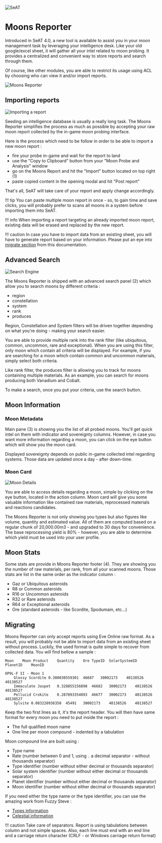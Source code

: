 ![SeAT](https://i.imgur.com/aPPOxSK.png)

# Moons Reporter

Introduced in SeAT 4.0, a new tool is available to assist you in your moon management task by leveraging your intelligence desk.
Like your old google/excel sheet, it will gather all your intel related to moon probing.
It provides a centralized and convenient way to store reports and search through them.

Of course, like other modules, you are able to restrict its usage using ACL by choosing who can view it and/or import reports.

![Moons Reporter](../img/moons_reporter.png)

## Importing reports

![Importing a report](../img/moons_reporter_import.png)

Seeding an intelligence database is usually a really long task. The Moons Reporter simplifies the process as much as possible by accepting your raw moon report collected by the in-game moon probing interface.

Here is the process which need to be follow in order to be able to import a new moon report :

* fire your probe in-game and wait for the report to land
* use the "Copy to Clipboard" button from your "Moon Probe and Analysis" window 
* go on the Moons Report and hit the "Import" button located on top right (1)
* paste copied content in the opening modal and hit "Post report"

That's all, SeAT will take care of your report and apply change accordingly.

!!! tip
    You can paste multiple moon report in once - so, to gain time and save clicks, you will probably prefer to scans all moons in a system before importing them into SeAT.

!!! info
    When importing a report targeting an already imported moon report, existing data will be erased and replaced by the new report.

!!! caution
    In case you have to import data from an existing sheet, you will have to generate report based on your information.
    Please put an eye into [migrate section](#migrating) from this documentation.

## Advanced Search

![Search Engine](../img/moons_reporter_search.png)

The Moons Reporter is shipped with an advanced search panel (2) which allow you to search moons by different criteria :

* region
* constellation
* system
* rank
* produces

Region, Constellation and System filters will be driven together depending on what you're doing - making your search easier.

You are able to provide multiple rank into the rank filter (like ubiquitous, common, uncommon, rare and exceptional).
When you are using this filter, only moon which contain all criteria will be displayed.
For example, if you are searching for a moon which contain common and uncommon materials, simply select both criteria.

Like rank filter, the produces filter is allowing you to track for moons containing multiple materials.
As an example, you can search for moons producing both Vanadium and Cobalt.

To make a search, once you put your criteria, use the search button.

## Moon Information

### Moon Metadata

Main pane (3) is showing you the list of all probed moons. You'll get quick intel on them with indicator and sovereignty columns.
However, in case you want more information regarding a moon, you can click on the eye button which will show you the moon card.

Displayed sovereignty depends on public in-game collected intel regarding systems. Those data are updated once a day - after down-time.

### Moon Card

![Moon Details](../img/moons_reporter_details.png)

You are able to access details regarding a moon, simple by clicking on the eye button, located in the action column.
Moon card will give you some valuable information like contained raw materials, reprocessed materials and reactions candidates.

The Moons Reporter is not only showing you types but also figures like volume, quantity and estimated value.
All of them are computed based on a regular chunk of 20,000.00m3 - and upgraded to 30 days for convenience.
The base reprocessing yield is 80% - however, you are able to determine which yield must be used into your user profile.

## Moon Stats

Some stats are provide in Moons Reporter footer (4). They are showing you the number of raw materials, per rank, from all your scanned moons.
Those stats are list in the same order as the indicator column :

* Gaz or Ubiquitous asteroids
* R8 or Common asteroids
* R16 or Uncommon asteroids
* R32 or Rare asteroids
* R64 or Exceptional asteroids
* Ore (standard asteroids - like Scordite, Spodumain, etc...)

## Migrating

Moons Reporter can only accept reports using Eve Online raw format. As a result, you will probably not be able to import data from an existing sheet without process.
Luckily, the used format is quite simple to recover from collected data. You will find bellow a sample :

```text
Moon	Moon Product	Quantity	Ore TypeID	SolarSystemID	PlanetID	MoonID

OP9L-F II - Moon 1
	Glossy Scordite	0.300030559301	46687	30002173	40138526	40138527
	Immaculate Jaspet	0.328855156898	46682	30002173	40138526	40138527
	Pellucid Crokite	0.287893354893	46677	30002173	40138526	40138527
	Sylvite	0.083220936358	45491	30002173	40138526	40138527
```

Keep the two first lines as it, it's the report header.
You will then have same format for every moon you need to put inside the report :

* The full qualified moon name
* One line per moon compound - indented by a tabulation

Moon compound line are built using :

* Type name
* Rate (number between 0 and 1, using `.` a decimal separator - without thousands separator)
* Type identifier (number without either decimal or thousands separator)
* Solar system identifier (number without either decimal or thousands separator)
* Planet identifier (number without either decimal or thousands separator)
* Moon identifier (number without either decimal or thousands separator)

If you need either the type name or the type identifier, you can use the amazing work from Fuzzy Steve :

* [Types information](https://www.fuzzwork.co.uk/dump/latest/invTypes.csv.bz2)
* [Celestial information](https://www.fuzzwork.co.uk/dump/latest/mapDenormalize.csv.bz2)

!!! caution
    Take care of separators. Report is using tabulations between column and not simple spaces.
    Also, each line must end with an end line and a carriage return character (CRLF - or Windows carriage return format)
